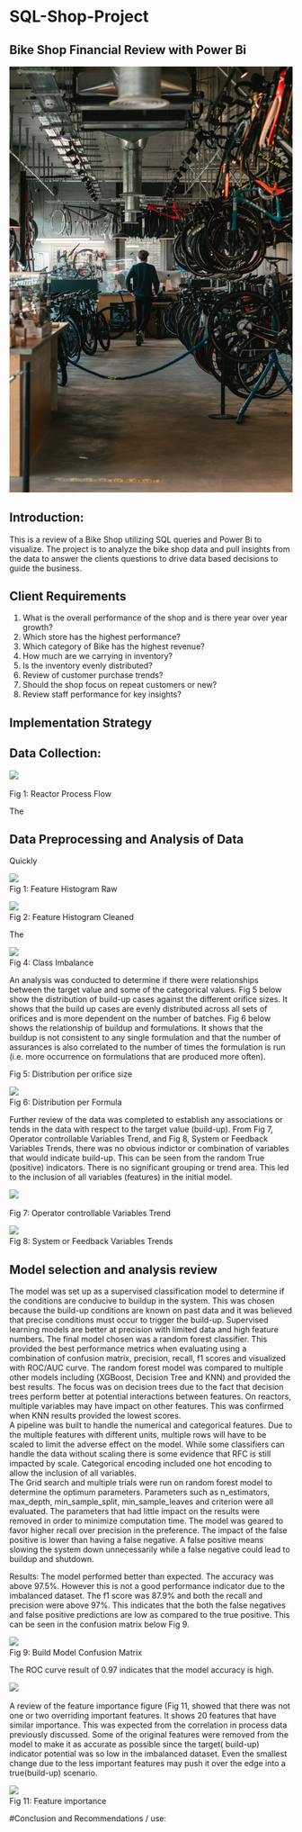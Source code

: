 # SQL-Shop-Project
## Bike Shop Financial Review with Power Bi
![](bikeshopimage.jpg)  
## Introduction:
This is a review of a Bike Shop utilizing SQL queries and Power Bi to visualize.  The project is to analyze the bike shop data and pull insights from the data to answer the clients questions to drive data based decisions to guide the business.  

## Client Requirements 
1.	 What is the overall performance of the shop and is there year over year growth? 
2.	Which store has the highest performance? 
3.	Which category of Bike has the highest revenue?
4.	How much are we carrying in inventory? 
5.	Is the inventory evenly distributed? 
6.	Review of customer purchase trends? 
7.	Should the shop focus on repeat customers or new?  
8.	Review staff performance for key insights?  


## Implementation Strategy

## Data Collection:


![](reactors.png)  

Fig 1: Reactor Process Flow

The 

## Data Preprocessing and Analysis of Data
Quickly

 ![](histogrambefore.jpg)  
Fig 1:  Feature Histogram Raw




 ![](histogramafterclean.jpg)  
Fig 2: Feature Histogram Cleaned

The


 ![](imbalance.jpg)  
Fig 4: Class Imbalance 

An analysis was conducted to determine if there were relationships between the target value and some of the categorical values.    Fig 5 below show the distribution of build-up cases against the different orifice sizes.  It shows that the build up cases are evenly distributed across all sets of orifices and is more dependent on the number of batches.  Fig 6 below shows the relationship of buildup and formulations.  It shows that the buildup is not consistent to any single formulation and that the number of assurances is also correlated to the number of times the formulation is run (i.e.  more occurrence on formulations that are produced more often).  


 
Fig 5:  Distribution per orifice size


 ![](issuebynozzle.jpg)  
Fig 6:  Distribution per Formula

Further review of the data was completed to establish any associations or tends in the data with respect to the target value (build-up).     From Fig 7, Operator controllable Variables Trend, and Fig 8, System or Feedback Variables Trends, there was no obvious indictor or combination of variables that would indicate build-up.  This can be seen from the random True (positive) indicators.  There is no significant grouping or trend area.  This led to the inclusion of all variables (features) in the initial model.   


 ![](issuedistbyform.jpg)  

Fig 7:  Operator controllable Variables Trend 

  ![](issuedistbycontrol.jpg)  
Fig 8:  System or Feedback Variables Trends

## Model selection and analysis review

The model was set up as a supervised classification model to determine if the conditions are conducive to buildup in the system.  This was chosen because the build-up conditions are known on past data and it was believed that precise conditions must occur to trigger the build-up.  Supervised learning models are better at precision with limited data and high feature numbers.   The final model chosen was a random forest classifier.  This provided the best performance metrics when evaluating using a combination of confusion matrix, precision, recall, f1 scores and visualized with ROC/AUC curve.  The random forest model was compared to multiple other models including (XGBoost, Decision Tree and KNN) and provided the best results.  The focus was on decision trees due to the fact that decision trees perform better at potential interactions between features. On reactors, multiple variables may have impact on other features. This was confirmed when KNN results provided the lowest scores.    
A pipeline was built to handle the numerical and categorical features.   Due to the multiple features with different units, multiple rows will have to be scaled to limit the adverse effect on the model. While some classifiers can handle the data without scaling there is some evidence that RFC is still impacted by scale.  Categorical encoding included one hot encoding to allow the inclusion of all variables.   
The Grid search and multiple trials were run on random forest model to determine the optimum parameters.   Parameters such as n_estimators, max_depth, min_sample_split, min_sample_leaves and criterion were all evaluated.  The parameters that had little impact on the results were removed in order to minimize computation time.   The model was geared to favor higher recall over precision in the preference. The impact of the false positive is lower than having a false negative. A false positive means slowing the system down unnecessarily while a false negative could lead to buildup and shutdown.  

Results: 
The model performed better than expected.  The accuracy was above 97.5%.  However this is not a good performance indicator due to the imbalanced dataset.   The f1 score was 87.9% and both the recall and precision were above 97%.  This indicates that the both the false negatives and false positive predictions are low as compared to the true positive.   This can be seen in the confusion matrix below Fig 9.  


  ![](confusionmatrix.jpg)  
 Fig 9:  Build Model Confusion Matrix


The ROC curve result of 0.97 indicates that the model accuracy is high.  

![](roccurve.jpg)  
 
A review of the feature importance figure (Fig 11, showed that there was not one or two overriding important features.  It shows 20 features that have similar importance.  This was expected from the correlation in process data previously discussed.   Some of the original features were removed from the model to make it as accurate as possible since the target( build-up) indicator potential was so low in the imbalanced dataset.  Even the smallest change due to the less important features may push it over the edge into a true(build-up) scenario.   

 
![](featimportance.jpg)  
Fig 11:   Feature importance




#Conclusion and Recommendations / use:   


